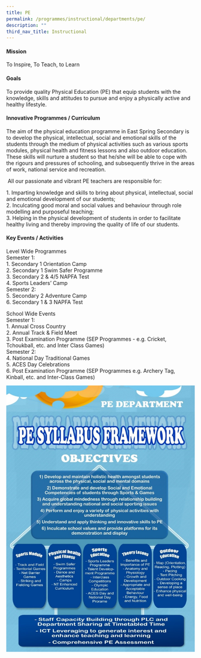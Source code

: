 ```yaml
---
title: PE
permalink: /programmes/instructional/departments/pe/
description: ""
third_nav_title: Instructional
---
```

<h4><strong>Mission</strong></h4>
<p>To Inspire, To Teach, to Learn</p>
<h4><strong>Goals</strong></h4>
<p>To provide quality Physical Education (PE) that equip students with the knowledge, skills and attitudes to pursue and enjoy a physically active and healthy lifestyle.</p>
<h4><strong>Innovative Programmes / Curriculum</strong></h4>
<p>The aim of the physical education programme in East Spring Secondary is to develop the physical, intellectual, social and emotional skills of the students through the medium of physical activities such as various sports modules, physical health and fitness lessons and also outdoor education. These skills will nurture a student so that he/she will be able to cope with the rigours and pressures of schooling, and subsequently thrive in the areas of work, national service and recreation.</p>
<p>&nbsp;All our passionate and vibrant PE teachers are responsible for:</p>
<p>1. Imparting knowledge and skills to bring about physical, intellectual, social and emotional development of our students;<br />2. Inculcating good moral and social values and behaviour through role modelling and purposeful teaching;<br />3. Helping in the physical development of students in order to facilitate healthy living and thereby improving the quality of life of our students.</p>
<h4><strong>Key Events / Activities</strong></h4>
<p>Level Wide Programmes<br />Semester 1:<br />1. Secondary 1 Orientation Camp<br />2. Secondary 1 Swim Safer Programme<br />3. Secondary 2 &amp; 4/5 NAPFA Test<br />4. Sports Leaders&rsquo; Camp<br />Semester 2:<br />5. Secondary 2 Adventure Camp<br />6. Secondary 1 &amp; 3 NAPFA Test</p>
<p>School Wide Events<br />Semester 1:<br />1. Annual Cross Country<br />2. Annual Track &amp; Field Meet<br />3. Post Examination Programme (SEP Programmes - e.g. Cricket, Tchoukball, etc. and Inter Class Games)<br />Semester 2:<br />4. National Day Traditional Games<br />5. ACES Day Celebrations<br />6. Post Examination Programme (SEP Programmes e.g. Archery Tag, Kinball, etc. and Inter-Class Games)</p>
<img src="/images/pe.jpg">